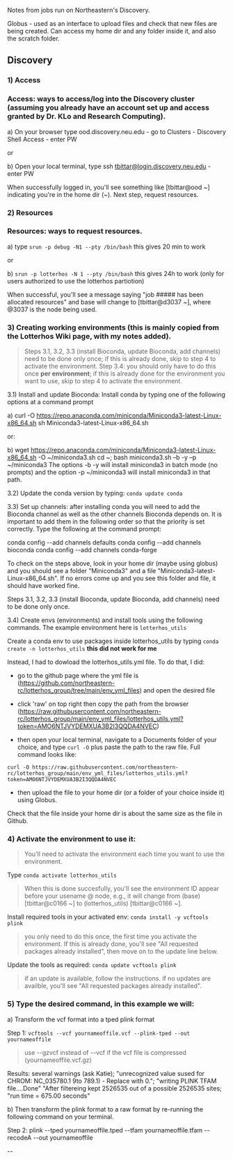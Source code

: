Notes from jobs run on Northeastern's Discovery.


Globus - used as an interface to upload files and check that new files are being created. Can access my home dir and any folder inside it, and also the scratch folder.

## Discovery

### 1) Access

### Access: ways to access/log into the Discovery cluster (assuming you already have an account set up and access granted by Dr. KLo and Research Computing).

a) On your browser type ood.discovery.neu.edu - go to Clusters - Discovery Shell Access - enter PW

or 

b) Open your local terminal, type ssh tbittar@login.discovery.neu.edu - enter PW

When successfully logged in, you'll see something like [tbittar@ood \~] indicating you're in the home dir (\~). Next step, request resources.

### 2) Resources

### Resources: ways to request resources. 

a) type `srun -p debug -N1 --pty /bin/bash` this gives 20 min to work

or

b) `srun -p lotterhos -N 1 --pty /bin/bash` this gives 24h to work (only for users authorized to use the lotterhos partiotion)

When successful, you'll see a message saying "job ##### has been allocated resources" and base will change to [tbittar\@d3037 \~], where @3037 is the node being used.

### 3) Creating working environments (this is mainly copied from the Lotterhos Wiki page, with my notes added).

> Steps 3.1, 3.2, 3.3 (install Bioconda, update Bioconda, add channels) need to be done only once; if this is already done, skip to step 4 to activate the environment.
> Step 3.4: you should only have to do this once **per environment**; if this is already done for the environment you want to use, skip to step 4 to activate the environment.

3.1) Install and update Bioconda: Install conda by typing one of the following options at a command prompt

a) curl -O https://repo.anaconda.com/miniconda/Miniconda3-latest-Linux-x86_64.sh
sh Miniconda3-latest-Linux-x86_64.sh

or:

b) wget https://repo.anaconda.com/miniconda/Miniconda3-latest-Linux-x86_64.sh -O ~/miniconda3.sh
cd ~; bash miniconda3.sh –b -y –p ~/miniconda3
The options -b -y will install miniconda3 in batch mode (no prompts) and the option -p ~/miniconda3 will install miniconda3 in that path.

3.2) Update the conda version by typing: `conda update conda`

3.3) Set up channels: after installing conda you will need to add the Bioconda channel as well as the other channels Bioconda depends on. It is important to add them in the following order so that the priority is set correctly. Type the following at the command prompt:

conda config --add channels defaults
conda config --add channels bioconda
conda config --add channels conda-forge

To check on the steps above, look in your home dir (maybe using globus) and you should see a folder "Miniconda3" and a file "Miniconda3-latest-Linux-x86_64.sh". If no errors come up and you see this folder and file, it should have worked fine.

Steps 3.1, 3.2, 3.3 (install Bioconda, update Bioconda, add channels) need to be done only once.

3.4) Create envs (environments) and install tools using the following commands. The example environment here is `lotterhos_utils`

Create a conda env to use packages inside lotterhos_utils by typing `conda create -n lotterhos_utils` **this did not work for me**

Instead, I had to dowload the lotterhos_utils.yml file. To do that, I did:

- go to the github page where the yml file is (https://github.com/northeastern-rc/lotterhos_group/tree/main/env_yml_files) and open the desired file 
- click 'raw' on top right then copy the path from the browser (https://raw.githubusercontent.com/northeastern-rc/lotterhos_group/main/env_yml_files/lotterhos_utils.yml?token=AMO6NTJVYDEMXUA3B2I3QQDA4NVEC)

- then open your local terminal, navigate to a Documents folder of your choice, and type `curl -O` plus paste the path to the raw file. Full command looks like:

`curl -O https://raw.githubusercontent.com/northeastern-rc/lotterhos_group/main/env_yml_files/lotterhos_utils.yml?token=AMO6NTJVYDEMXUA3B2I3QQDA4NVEC`

- then upload the file to your home dir (or a folder of your choice inside it) using Globus.

Check that the file inside your home dir is about the same size as the file in Github.


### 4) Activate the environment to use it: 

> You'll need to activate the environment each time you want to use the environment.

Type `conda activate lotterhos_utils`

> When this is done succesfully, you'll see the environment ID appear before your usename @ node, e.g., it will change from (base) [tbittar@c0166 \~] to (lotterhos_utils) [tbittar@c0166 \~].

Install required tools in your activated env: `conda install -y vcftools plink`

> you only need to do this once, the first time you activate the environment. If this is already done, you'll see "All requested packages already installed", then move on to the update line below.

Update the tools as required: `conda update vcftools plink`

> if an update is available, follow the instructions.
> if no updates are availble, you'll see "All requested packages already installed".


### 5) Type the desired command, in this example we will:

a) Transform the vcf format into a tped plink format

Step 1: `vcftools --vcf yournameoffile.vcf --plink-tped --out yournameoffile`

> use --gzvcf instead of --vcf if the vcf file is compressed (yournameoffile.vcf.gz)

Results: several warnings (ask Katie); "unrecognized value sused for CHROM: NC_035780.1 9to 789.1) - Replace with 0."; "writing PLINK TFAM file....Done" "After filtereing kept 2526535 out of a possible 2526535 sites; "run time = 675.00 seconds"

b) Then transform the plink format to a raw format by re-running the following command on your terminal.

Step 2: plink --tped yournameoffile.tped --tfam yournameoffile.tfam --recodeA --out yournameoffile

--
